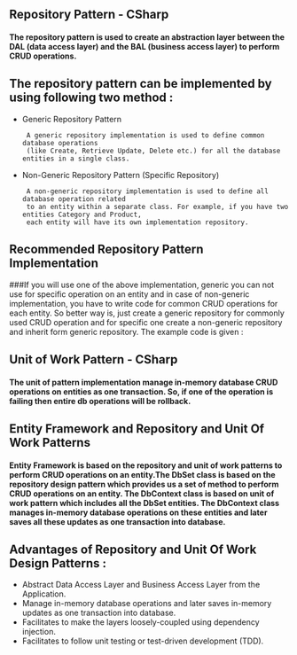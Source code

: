 ## Repository Pattern - CSharp
#### The repository pattern is used to create an abstraction layer between the DAL (data access layer) and the BAL (business access layer) to perform CRUD operations.
## The repository pattern can be implemented by using following two method :
 - Generic Repository Pattern
	
		A generic repository implementation is used to define common database operations 
		(like Create, Retrieve Update, Delete etc.) for all the database entities in a single class.
		
 - Non-Generic Repository Pattern (Specific Repository)
 
		A non-generic repository implementation is used to define all database operation related 
		to an entity within a separate class. For example, if you have two entities Category and Product,
		each entity will have its own implementation repository.
		
## Recommended Repository Pattern Implementation
###If you will use one of the above implementation, generic you can not use for specific operation on an entity and in case of non-generic implementation, you have to write code for common CRUD operations for each entity. So better way is, just create a generic repository for commonly used CRUD operation and for specific one create a non-generic repository and inherit form generic repository. The example code is given :
 
 
## Unit of Work Pattern - CSharp 
#### The unit of pattern implementation manage in-memory database CRUD operations on entities as one transaction. So, if one of the operation is failing then entire db operations will be rollback.

## Entity Framework and Repository and Unit Of Work Patterns
#### Entity Framework is based on the repository and unit of work patterns to perform CRUD operations on an entity.The DbSet class is based on the repository design pattern which provides us a set of method to perform CRUD operations on an entity. The DbContext class is based on unit of work pattern which includes all the DbSet entities. The DbContext class manages in-memory database operations on these entities and later saves all these updates as one transaction into database.	

## Advantages of Repository and Unit Of Work Design Patterns :
 - Abstract Data Access Layer and Business Access Layer from the Application.
 - Manage in-memory database operations and later saves in-memory updates as one transaction
	into database.
 - Facilitates to make the layers loosely-coupled using dependency injection.
 - Facilitates to follow unit testing or test-driven development (TDD).

